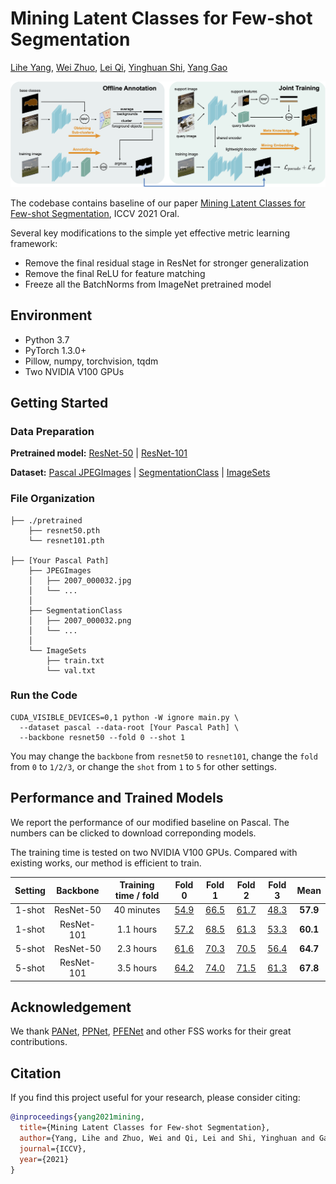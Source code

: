 # Mining Latent Classes for Few-shot Segmentation

[Lihe Yang](https://github.com/LiheYoung), [Wei Zhuo](https://scholar.google.com.au/citations?user=Q-UjnzEAAAAJ&hl=zh-CN), [Lei Qi](http://palm.seu.edu.cn/qilei/), [Yinghuan Shi](https://cs.nju.edu.cn/shiyh/), [Yang Gao](https://cs.nju.edu.cn/gaoyang/)

![](./docs/pipeline.png)



The codebase contains baseline of our paper [Mining Latent Classes for Few-shot Segmentation](https://arxiv.org/abs/2103.15402), ICCV 2021 Oral.

Several key modifications to the simple yet effective metric learning framework:
- Remove the final residual stage in ResNet for stronger generalization
- Remove the final ReLU for feature matching
- Freeze all the BatchNorms from ImageNet pretrained model


## Environment

- Python 3.7
- PyTorch 1.3.0+
- Pillow, numpy, torchvision, tqdm
- Two NVIDIA V100 GPUs


## Getting Started

### Data Preparation

**Pretrained model:** [ResNet-50](https://drive.google.com/file/d/11yONyypvBEYZEh9NIOJBGMdiLLAgsMgj/view?usp=sharing) | [ResNet-101](https://drive.google.com/file/d/1mX1yYvkcyOkAVjZZSIf6uMBPlooZCmpk/view?usp=sharing)

**Dataset:** [Pascal JPEGImages](http://host.robots.ox.ac.uk/pascal/VOC/voc2012/VOCtrainval_11-May-2012.tar) 
| [SegmentationClass](https://drive.google.com/file/d/1ikrDlsai5QSf2GiSUR3f8PZUzyTubcuF/view?usp=sharing) 
| [ImageSets](https://drive.google.com/drive/folders/1V4QR0Lp0ihqOesi248gM_F9oGTfkHBYS?usp=sharing)

### File Organization

```
├── ./pretrained
    ├── resnet50.pth
    └── resnet101.pth
    
├── [Your Pascal Path]
    ├── JPEGImages
    │   ├── 2007_000032.jpg
    │   └── ...
    │
    ├── SegmentationClass
    │   ├── 2007_000032.png
    │   └── ...
    │
    └── ImageSets
        ├── train.txt
        └── val.txt
```

### Run the Code

```
CUDA_VISIBLE_DEVICES=0,1 python -W ignore main.py \
  --dataset pascal --data-root [Your Pascal Path] \
  --backbone resnet50 --fold 0 --shot 1
```

You may change the `backbone` from `resnet50` to `resnet101`, 
change the `fold` from `0` to `1/2/3`, or change the `shot` from `1` to `5` for other settings.


## Performance and Trained Models

We report the performance of our modified baseline on Pascal.
The numbers can be clicked to download correponding models.

The training time is tested on two NVIDIA V100 GPUs. 
Compared with existing works, our method is efficient to train.

| Setting |   Backbone  | Training time / fold | Fold 0 | Fold 1 | Fold 2 | Fold 3 |  Mean  |
| :-----: | :---------: | :----: | :----: | :----: | :----: | :----: | :----: |
| 1-shot  |  ResNet-50  | 40 minutes | [54.9](https://drive.google.com/file/d/1Itnv562-dhfZOV-_upX1BlMFWIGJFFhn/view?usp=sharing)  |  [66.5](https://drive.google.com/file/d/183JO8a3wjIG1ERSie8r0N7QVlV7FgNd_/view?usp=sharing)  |  [61.7](https://drive.google.com/file/d/1X7Z5RfRJNVTndMQgX3nKGbcM-pWIsOPR/view?usp=sharing)  |  [48.3](https://drive.google.com/file/d/1sOj37uXvNQTBeMFC-Dx2A-MaMj7nC-gn/view?usp=sharing)  |  **57.9**  |
| 1-shot  |  ResNet-101 | 1.1 hours | [57.2](https://drive.google.com/file/d/10Nco3CvXZgEE_0wDjbyRKoUK3JpkR79q/view?usp=sharing)  |  [68.5](https://drive.google.com/file/d/137JjNvQAksp4PepT93orcHCFCRd6HkFt/view?usp=sharing)  |  [61.3](https://drive.google.com/file/d/1wTUyjqkh4-AuLSExfXPUXvK59C4NTdif/view?usp=sharing)  |  [53.3](https://drive.google.com/file/d/1lWpLX_Wwwb5dINjjGcg3XkxOdZGR_mhM/view?usp=sharing)  |  **60.1**  |
| 5-shot  |  ResNet-50  | 2.3 hours | [61.6](https://drive.google.com/file/d/108LOtB9WhbtQYXMWwZviM4CkWY-_RLkN/view?usp=sharing)  |  [70.3](https://drive.google.com/file/d/1yHUFMDGEMmx7sF2Ro-maRidYClneQ2PJ/view?usp=sharing)  |  [70.5](https://drive.google.com/file/d/1NpgYeMDQc2k91dGoUTi3mUPinAd44PlZ/view?usp=sharing)  |  [56.4](https://drive.google.com/file/d/1DdgT7F5ho2P3iGh3uZHR4DCckNSRNFER/view?usp=sharing)  |  **64.7**    |
| 5-shot  |  ResNet-101 | 3.5 hours | [64.2](https://drive.google.com/file/d/1_7SqyK1UnDpMZ9CAYhiT7I3n9pT-kZgn/view?usp=sharing)     |  [74.0](https://drive.google.com/file/d/10wmmpqIsn8hv0oRP9--JaE3uuuTvRN8e/view?usp=sharing) |  [71.5](https://drive.google.com/file/d/1S9CY6mcac5cCqS1ucLYaSrTGjOFHn2mW/view?usp=sharing)   |  [61.3](https://drive.google.com/file/d/1oMaDZOaZiPIidbg0s-YTC9wMMNNtXWEF/view?usp=sharing) |   **67.8**   |


## Acknowledgement

We thank [PANet](https://arxiv.org/abs/1908.06391), [PPNet](https://arxiv.org/abs/2007.06309), [PFENet](https://arxiv.org/abs/2008.01449) and other FSS works for their great contributions.


## Citation

If you find this project useful for your research, please consider citing:

```bibtex
@inproceedings{yang2021mining,
  title={Mining Latent Classes for Few-shot Segmentation},
  author={Yang, Lihe and Zhuo, Wei and Qi, Lei and Shi, Yinghuan and Gao, Yang},
  journal={ICCV},
  year={2021}
}
```